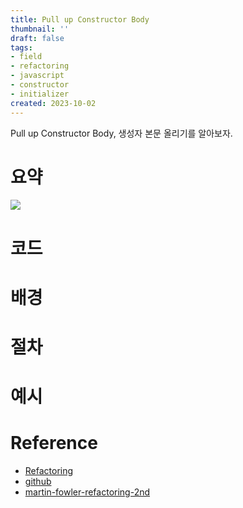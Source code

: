 ```yaml
---
title: Pull up Constructor Body
thumbnail: ''
draft: false
tags:
- field
- refactoring
- javascript
- constructor
- initializer
created: 2023-10-02
---
```


Pull up Constructor Body, 생성자 본문 올리기를 알아보자.

# 요약

![](Screen%20Shot%202023-10-02%20at%205.16.27%20PM.png)

# 코드

# 배경

# 절차

# 예시

# Reference

* [Refactoring](https://product.kyobobook.co.kr/detail/S000001810241)
* [github](https://github.com/WegraLee/Refactoring)
* [martin-fowler-refactoring-2nd](https://github.com/wickedwukong/martin-fowler-refactoring-2nd)
